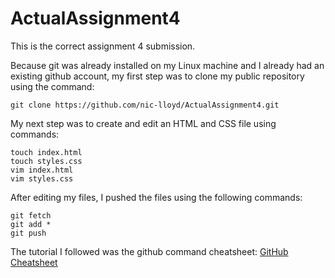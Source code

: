 # ActualAssignment4
This is the correct assignment 4 submission.

Because git was already installed on my Linux machine and I already had an existing github account,
my first step was to clone my public repository using the command:
```
git clone https://github.com/nic-lloyd/ActualAssignment4.git
```
My next step was to create and edit an HTML and CSS file using commands:
```
touch index.html
touch styles.css
vim index.html
vim styles.css
```
After editing my files, I pushed the files using the following commands:
```
git fetch
git add *
git push
```
The tutorial I followed was the github command cheatsheet:
[GitHub Cheatsheet](https://education.github.com/git-cheat-sheet-education.pdf)
